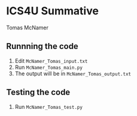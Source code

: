 # ICS4U Summative

Tomas McNamer

## Runnning the code

1. Edit `McNamer_Tomas_input.txt`
2. Run `McNamer_Tomas_main.py`
3. The output will be in `McNamer_Tomas_output.txt`

## Testing the code

1. Run `McNamer_Tomas_test.py`
